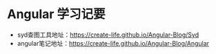 # Angular 学习记要
- syd查图工具地址：https://create-life.github.io/Angular-Blog/Syd
- angular笔记地址：https://create-life.github.io/Angular-Blog/Angular
